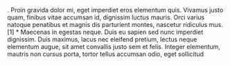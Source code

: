 . Proin gravida dolor mi, eget imperdiet eros elementum quis. Vivamus justo quam, finibus vitae accumsan id, dignissim luctus mauris. Orci varius natoque penatibus et magnis dis parturient montes, nascetur ridiculus mus. [1]
\* Maecenas in egestas neque. Duis eu sapien sed nunc imperdiet dignissim. Duis maximus, lacus nec eleifend pretium, lectus neque elementum augue, sit amet convallis justo sem et felis. Integer elementum, mautris non cursus porta, tortor tellus accumsan odio, eget sollicitud